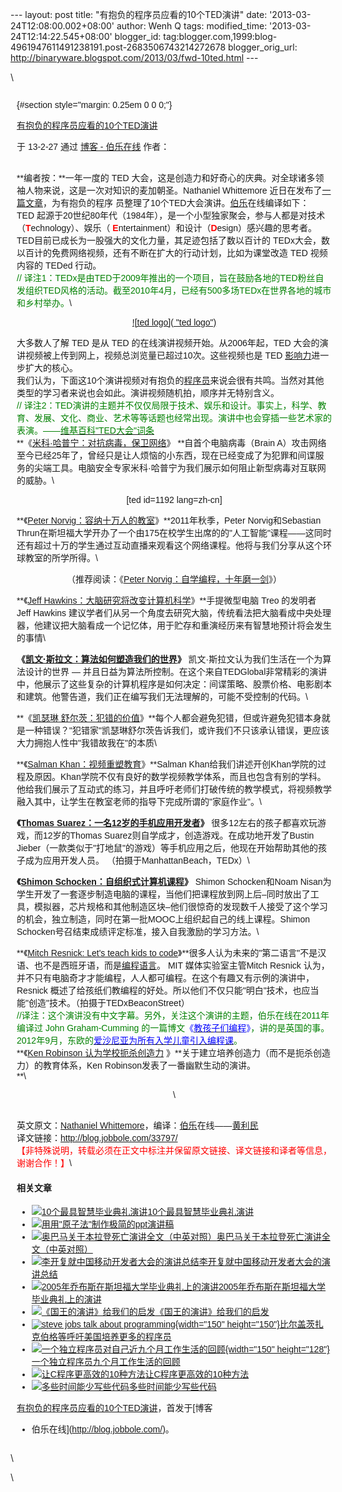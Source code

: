 --- layout: post title: "有抱负的程序员应看的10个TED演讲" date:
'2013-03-24T12:08:00.002+08:00' author: Wenh Q tags: modified\_time:
'2013-03-24T12:14:22.545+08:00' blogger\_id:
tag:blogger.com,1999:blog-4961947611491238191.post-2683506743214272678
blogger\_orig\_url:
http://binaryware.blogspot.com/2013/03/fwd-10ted.html ---
<div dir="ltr" style="text-align: left;" trbidi="on">

\
<div class="gmail_quote">

<div
style="font-family: sans-serif; margin: 0px 10px; overflow: auto; width: 100%;">

 {#section style="margin: 0.25em 0 0 0;"}

<div>

[有抱负的程序员应看的10个TED演讲](http://blog.jobbole.com/33797/?utm_source=rss&utm_medium=rss&utm_campaign=%25e6%259c%2589%25e6%258a%25b1%25e8%25b4%259f%25e7%259a%2584%25e7%25a8%258b%25e5%25ba%258f%25e5%2591%2598%25e5%25ba%2594%25e7%259c%258b%25e7%259a%258410%25e4%25b8%25aated%25e6%25bc%2594%25e8%25ae%25b2)

</div>

<div style="margin-bottom: 0.5em;">

于 13-2-27 通过 [博客 - 伯乐在线](http://blog.jobbole.com/) 作者：

</div>

\
**编者按：**一年一度的 TED
大会，这是创造力和好奇心的庆典。对全球诸多领袖人物来说，这是一次对知识的麦加朝圣。Nathaniel
Whittemore
近日在发布了[一篇文章](http://devbootcamp.com/2013/02/25/10-must-watch-ted-talks-for-all-aspiring-programmers/)，为有抱负的程序
员整理了10个TED大会演讲。[伯乐](http://www.jobbole.com/ "伯乐")在线编译如下：\
TED
起源于20世纪80年代（1984年），是一个小型独家聚会，参与人都是对技术（<span
style="color: red;">**T**</span>echnology）、娱乐（ <span
style="color: red;">**E**</span>ntertainment）和设计（<span
style="color: red;">**D**</span>esign）感兴趣的思考者。TED目前已成长为一股强大的文化力量，其足迹包括了数以百计的
TEDx大会，数以百计的免费网络视频，还有不断在扩大的行动计划，比如为课堂改造
TED 视频内容的 TEDed 行动。\
<span style="color: green;">//
译注1：TEDx是由TED于2009年推出的一个项目，旨在鼓励各地的TED粉丝自发组织TED风格的活动。截至2010年4月，已经有500多场TEDx在世界各地的城市和乡村举办。</span>\
<div style="text-align: center;">

[![ted
logo]( "ted logo")](http://blog.jobbole.com/wp-content/uploads/2013/02/ted-logo.jpg "ted logo")

</div>

大多数人了解 TED 是从 TED 的在线演讲视频开始。从2006年起，TED
大会的演讲视频被上传到网上，视频总浏览量已超过10次。这些视频也是 TED
[影响力](http://www.amazon.cn/gp/product/B0044KME2E/ref=as_li_qf_sp_asin_il_tl?ie=UTF8&tag=vastwork-23&linkCode=as2&camp=536&creative=3200&creativeASIN=B0044KME2E "影响力")进一步扩大的核心。\
我们认为，下面这10个演讲视频对有抱负的[程序员](http://blog.jobbole.com/821/ "程序员的本质")来说会很有共鸣。当然对其他类型的学习者来说也会如此。演讲视频随机拍，顺序并无特别含义。\
<span style="color: green;">//
译注2：TED演讲的主题并不仅仅局限于技术、娱乐和设计。事实上，科学、教育、发展、文化、商业、艺术等等话题也经常出现。演讲中也会穿插一些艺术家的表演。——[<span
style="color: green;">维基百科"TED大会"词条</span>](http://zh.wikipedia.org/wiki/TED%E5%A4%A7%E4%BC%9A)</span>\
**《[米科·哈普宁：对抗病毒，保卫网络](http://www.ted.com/talks/mikko_hypponen_fighting_viruses_defending_the_net.html)》 **自首个电脑病毒（Brain
A）攻击网络至今已经25年了，曾经只是让人烦恼的小东西，现在已经变成了为犯罪和间谍服务的尖端工具。电脑安全专家米科·哈普宁为我们展示如何阻止新型病毒对互联网的威胁。\
<div style="text-align: center;">

</div>

<div style="text-align: center;">

\[ted id=1192 lang=zh-cn\]

</div>

**《[Peter
Norvig：容纳十万人的教室](http://www.ted.com/talks/peter_norvig_the_100_000_student_classroom.html)》**2011年秋季，Peter
Norvig和Sebastian
Thrun在斯坦福大学开办了一个由175在校学生出席的的"人工智能"课程——这同时还有超过十万的学生通过互动直播来观看这个网络课程。他将与我们分享从这个环球教室的所学所得。\
<div style="text-align: center;">

</div>

<div style="text-align: center;">

（推荐阅读：《[Peter
Norvig：自学编程，十年磨一剑](http://blog.jobbole.com/22905/)》）

</div>

**《[Jeff
Hawkins：大脑研究将改变计算机科学](http://www.ted.com/talks/jeff_hawkins_on_how_brain_science_will_change_computing.html)》**手提微型电脑
Treo 的发明者 Jeff Hawkins
建议学者们从另一个角度去研究大脑，传统看法把大脑看成中央处理器，他建议把大脑看成一个记忆体，用于贮存和重演经历来有智慧地预计将会发生的事情\
<div style="text-align: center;">

</div>

**《[凯文·斯拉文：算法如何塑造我们的世界](http://www.ted.com/talks/kevin_slavin_how_algorithms_shape_our_world.html)》** 凯文·斯拉文认为我们生活在一个为算法设计的世界
—
并且日益为算法所控制。在这个来自TEDGlobal非常精彩的演讲中，他展示了这些复杂的计算机程序是如何决定：间谍策略、股票价格、电影剧本和建筑。他警告道，我们正在编写我们无法理解的，可能不受控制的代码。\
<div style="text-align: center;">

</div>

**《[凯瑟琳
舒尔茨：犯错的价值](http://www.ted.com/talks/kathryn_schulz_on_being_wrong.html)》**每个人都会避免犯错，但或许避免犯错本身就是一种错误？"犯错家"凯瑟琳舒尔茨告诉我们，或许我们不只该承认错误，更应该大力拥抱人性中"我错故我在"的本质\
<div style="text-align: center;">

</div>

**《[Salman
Khan：视频重塑教育](http://www.ted.com/talks/salman_khan_let_s_use_video_to_reinvent_education.html)》**Salman
Khan给我们讲述开创Khan学院的过程及原因。Khan学院不仅有良好的数学视频教学体系，而且也包含有别的学科。他给我们展示了互动式的练习，并且呼吁老师们打破传统的教学模式，将视频教学融入其中，让学生在教室老师的指导下完成所谓的"家庭作业"。\
<div style="text-align: center;">

</div>

**《[Thomas
Suarez：一名12岁的手机应用开发者](http://www.ted.com/talks/thomas_suarez_a_12_year_old_app_developer.html)》** 很多12左右的孩子都喜欢玩游戏，而12岁的Thomas
Suarez则自学成才，创造游戏。在成功地开发了Bustin
Jieber（一款类似于"打地鼠"的游戏）等手机应用之后，他现在开始帮助其他的孩子成为应用开发人员。
（拍摄于ManhattanBeach，TEDx）\
<div style="text-align: center;">

</div>

**《[Shimon
Schocken：自组织式计算机课程](http://www.ted.com/talks/shimon_schocken_the_self_organizing_computer_course.html)》** Shimon
Schocken和Noam
Nisan为学生开发了一套逐步制造电脑的课程，当他们把课程放到网上后–同时放出了工具，模拟器，芯片规格和其他制造区块–他们很惊奇的发现数千人接受了这个学习的机会，独立制造，同时在第一批MOOC上组织起自己的线上课程。Shimon
Schocken号召结束成绩评定标准，接入自我激励的学习方法。\
<div style="text-align: center;">

</div>

**《[Mitch Resnick: Let's teach kids to
code](http://www.ted.com/talks/mitch_resnick_let_s_teach_kids_to_code.html)》**很多人认为未来的"第二语言"不是汉语、也不是西班牙语，而是[编程语言](http://blog.jobbole.com/tag/%E7%BC%96%E7%A8%8B%E8%AF%AD%E8%A8%80/ "如何选择语言和编程语言排名相关文章")。
MIT 媒体实验室主管Mitch Resnick
认为，并不只有电脑奇才才能编程，人人都可编程。在这个有趣又有示例的演讲中，Resnick
概述了给孩纸们教编程的好处。所以他们不仅只能"明白"技术，也应当能"创造"技术。（拍摄于TEDxBeaconStreet）\
<span
style="color: green;">//译注：这个演讲没有中文字幕。另外，关注这个演讲的主题，伯乐在线在2011年编译过 John
Graham-Cumming 的一篇博文<span style="color: blue;">《[<span
style="color: blue;">教孩子们编程</span>](http://blog.jobbole.com/1470/)》</span>，讲的是英国的事。2012年9月，东欧的<span
style="color: blue;">[<span
style="color: blue;">爱沙尼亚为所有入学儿童引入编程课</span>](http://blog.jobbole.com/26461/)</span>。</span>\
**《[Ken
Robinson 认为学校扼杀创造力](http://www.ted.com/talks/ken_robinson_says_schools_kill_creativity.html) 》**关于建立培养创造力（而不是扼杀创造力）的教育体系，Ken
Robinson发表了一番幽默生动的演讲。\
**\
<div style="text-align: center;">

\

</div>

\
英文原文：[Nathaniel
Whittemore](http://devbootcamp.com/2013/02/25/10-must-watch-ted-talks-for-all-aspiring-programmers/)，编译：[伯乐](http://www.jobbole.com/ "伯乐")在线——[黄利民](http://blog.jobbole.com/author/%E9%BB%84%E5%88%A9%E6%B0%91/)\
译文链接：<http://blog.jobbole.com/33797/>\
<span
style="color: red;">【非特殊说明，转载必须在正文中标注并保留原文链接、译文链接和译者等信息，谢谢合作！】</span>\
#### 相关文章

-   [![10个最具智慧毕业典礼演讲]()](http://blog.jobbole.com/1329/)[10个最具智慧毕业典礼演讲](http://blog.jobbole.com/1329/)
-   [![用]()](http://blog.jobbole.com/1540/)[用"原子法"制作极简的ppt演讲稿](http://blog.jobbole.com/1540/)
-   [![奥巴马关于本拉登死亡演讲全文（中英对照）]()](http://blog.jobbole.com/735/)[奥巴马关于本拉登死亡演讲全文（中英对照）](http://blog.jobbole.com/735/)
-   [![李开复就中国移动开发者大会的演讲总结]()](http://blog.jobbole.com/283/)[李开复就中国移动开发者大会的演讲总结](http://blog.jobbole.com/283/)
-   [![2005年乔布斯在斯坦福大学毕业典礼上的演讲]()](http://blog.jobbole.com/190/)[2005年乔布斯在斯坦福大学毕业典礼上的演讲](http://blog.jobbole.com/190/)
-   [![《国王的演讲》给我们的启发]()](http://blog.jobbole.com/601/)[《国王的演讲》给我们的启发](http://blog.jobbole.com/601/)
-   [![steve jobs talk about programming](){width="150"
    height="150"}](http://blog.jobbole.com/34103/)[比尔盖茨扎克伯格等呼吁美国培养更多的程序员](http://blog.jobbole.com/34103/)
-   [![一个独立程序员对自己近九个月工作生活的回顾](){width="150"
    height="128"}](http://blog.jobbole.com/14542/)[一个独立程序员九个月工作生活的回顾](http://blog.jobbole.com/14542/)
-   [![让C程序更高效的10种方法]()](http://blog.jobbole.com/1198/)[让C程序更高效的10种方法](http://blog.jobbole.com/1198/)
-   [![多些时间能少写些代码]()](http://blog.jobbole.com/1568/)[多些时间能少写些代码](http://blog.jobbole.com/1568/)

[有抱负的程序员应看的10个TED演讲](http://blog.jobbole.com/33797/)，首发于[博客
- 伯乐在线](http://blog.jobbole.com/)。

</div>

\

</div>

\

</div>
